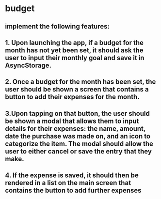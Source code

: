 # budget

## implement the following features:
## 1. Upon launching the app, if a budget for the month has not yet been set, it should ask the user to input their monthly goal and save it in AsyncStorage.
## 2. Once a budget for the month has been set, the user should be shown a screen that contains a button to add their expenses for the month.
## 3.Upon tapping on that button, the user should be shown a modal that allows them to input details for their expenses: the name, amount, date the purchase was made on, and an icon to categorize the item. The modal should allow the user to either cancel or save the entry that they make.
## 4. If the expense is saved, it should then be rendered in a list on the main screen that contains the button to add further expenses

